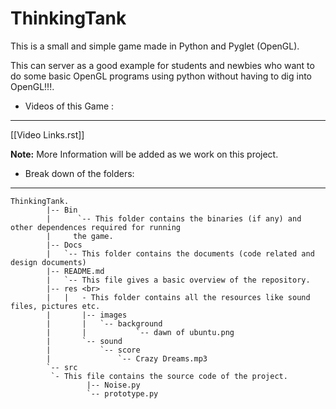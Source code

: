 ThinkingTank
============

This is a small and simple game made in Python and Pyglet (OpenGL).

This can server as a good example for students and newbies who want to do
some basic OpenGL programs using python without having to dig into OpenGL!!!.




* Videos of this Game :
-------------------
[[Video Links.rst]]

**Note:** More Information will be added as we work on this project.




* Break down of the folders:
-----------------------


	ThinkingTank. 
	    	|-- Bin 
	    	|      `-- This folder contains the binaries (if any) and other dependences required for running 
	    	|	  the game.
	    	|-- Docs 
	    	| 	`-- This folder contains the documents (code related and design documents) 
	    	|-- README.md 
	    	|	`-- This file gives a basic overview of the repository.
	    	|-- res <br>
 	    	|	|   - This folder contains all the resources like sound files, pictures etc.
	    	|    	|-- images
	    	|    	|  	`-- background 
	    	|    	|      		`-- dawn of ubuntu.png 
	    	|   	`-- sound
	    	|        	`-- score 
	    	|            	`-- Crazy Dreams.mp3
	     	`-- src 
		     `- This file contains the source code of the project.
	            	 |-- Noise.py 
	       	       	 `-- prototype.py 


